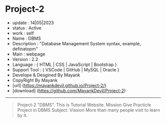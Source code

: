 # Project-2

- update : 14|05|2023
- status : Active
- work : self 
- Name : DBMS
- Description : "Database Management System syntax, example, definatopm"
- Main : webpage
- Version : 2.2
- Language : { HTML | CSS | JavaScript | Bootstrap }
- Support Tool : { VSCode | GitHub | MySQL | Oracle }
- Develope & Desgined By Mayank
- CopyRight By Mayank
- [url] (https://mayankdevil.github.io/Project-2/)
- [download] (https://github.com/MayankDevil/Project-2)

---

> Project-2 "DBMS".
> This is  Tutorial Website.
> Mission Give Practicle Project in DBMS Subject.
> Vission More than many people visit to learn by it.

